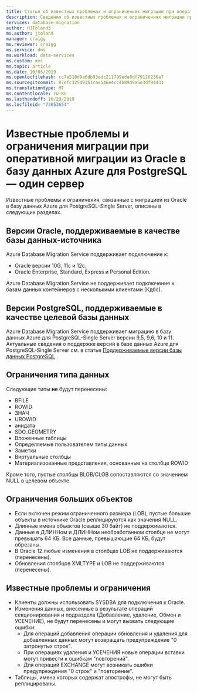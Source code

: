 ```yaml
---
title: Статья об известных проблемах и ограничениях миграции при оперативной миграции из Oracle в базу данных Azure для PostgreSQL — один сервер | Документация Майкрософт
description: Сведения об известных проблемах и ограничениях миграции при оперативной миграции из Oracle в базу данных Azure для PostgreSQL.
services: database-migration
author: HJToland3
ms.author: jtoland
manager: craigg
ms.reviewer: craigg
ms.service: dms
ms.workload: data-services
ms.custom: mvc
ms.topic: article
ms.date: 10/03/2019
ms.openlocfilehash: cc7e510d9a6db93edc211799eda8df79116236a7
ms.sourcegitcommit: 87efc325493b1cae546e4cc4b89d9a5e3df94d31
ms.translationtype: MT
ms.contentlocale: ru-RU
ms.lasthandoff: 10/29/2019
ms.locfileid: "73053654"
---
```

# <a name="known-issuesmigration-limitations-with-online-migrations-from-oracle-to-azure-db-for-postgresql-single-server"></a>Известные проблемы и ограничения миграции при оперативной миграции из Oracle в базу данных Azure для PostgreSQL — один сервер

Известные проблемы и ограничения, связанные с миграцией из Oracle в базу данных Azure для PostgreSQL-Single Server, описаны в следующих разделах.

## <a name="oracle-versions-supported-as-a-source-database"></a>Версии Oracle, поддерживаемые в качестве базы данных-источника

Azure Database Migration Service поддерживает подключение к:

- Oracle версии 10G, 11c и 12c.
- Oracle Enterprise, Standard, Express и Personal Edition.

Azure Database Migration Service не поддерживает подключение к базам данных контейнеров с несколькими клиентами (Кдбс).

## <a name="postgresql-versions-supported-as-a-target-database"></a>Версии PostgreSQL, поддерживаемые в качестве целевой базы данных

Azure Database Migration Service поддерживает миграцию в базу данных Azure для PostgreSQL-Single Server версии 9,5, 9,6, 10 и 11. Актуальные сведения о поддержке версий в базе данных Azure для PostgreSQL-Single Server см. в статье [Поддерживаемые версии базы данных PostgreSQL](https://docs.microsoft.com/azure/postgresql/concepts-supported-versions) .

## <a name="datatype-limitations"></a>Ограничения типа данных

Следующие типы **не** будут перенесены:

- BFILE
- ROWID
- ЗНАЧ
- UROWID
- анидата
- SDO_GEOMETRY
- Вложенные таблицы
- Определяемые пользователем типы данных
- Заметки
- Виртуальные столбцы
- Материализованные представления, основанные на столбце ROWID

Кроме того, пустые столбцы BLOB/CLOB сопоставляются со значением NULL в целевом объекте.

## <a name="lob-limitations"></a>Ограничения больших объектов

- Если включен режим ограниченного размера (LOB), пустые большие объекты в источнике Oracle реплицируются как значения NULL.
- Длинные имена объектов (свыше 30 байт) не поддерживаются.
- Данные в ДЛИННом и ДЛИННом необработанном столбце не могут превышать 64 КБ. Все данные, превышающие 64 КБ, будут обрезаны.
- В Oracle 12 любые изменения в столбцах LOB не поддерживаются (перенесены).
- Обновления столбцов XMLTYPE и LOB не поддерживаются (перенесены).

## <a name="known-issues-and-limitations"></a>Известные проблемы и ограничения

- Клиенты должны использовать SYSDBA для подключения к Oracle.
- Изменения данных, внесенные в результате операций секционирования и подраздела (Добавление, удаление, Обмен и УСЕЧЕНИЕ), не будут перенесены и могут вызвать следующие ошибки:
  - Для операций добавления операции обновления и удаления для добавленных данных могут возвращать предупреждение "0 затронутых строк".
  - При операциях удаления и УСЕЧЕНИЯ новые операции вставки могут привести к ошибкам "повторений".
  - Для операций EXCHANGE могут возникать ошибки предупреждения "0 строк" и "повторение".
- Таблицы, имена которых содержат апострофы, не могут быть реплицированы.
